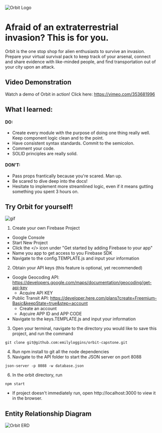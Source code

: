 ![Orbit Logo](https://github.com/emilyloggins/orbit-capstone/blob/master/src/img/logo/OrbitLogo1.png?raw=true "Orbit Logo")
# Afraid of an extraterrestrial invasion? This is for you.
Orbit is the one stop shop for alien enthusiasts to survive an invasion. Prepare your virtual survival pack to keep track of your arsenal, connect and share evidence with like-minded people, and find transportation out of your city upon an attack.

## Video Demonstration
Watch a demo of Orbit in action! Click here: https://vimeo.com/353681996

## What I learned:
#### DO: 
- Create every module with the purpose of doing one thing really well. Keep component logic clean and to the point.
- Have consistent syntax standards. Commit to the semicolon.
- Comment your code.
- SOLID principles are really solid.
#### DON'T:
- Pass props frantically because you're scared. Man up.
- Be scared to dive deep into the docs!
- Hesitate to implement more streamlined logic, even if it means gutting something you spent 3 hours on. 

## Try Orbit for yourself!
![gif](https://media.giphy.com/media/eKPFMehGvHFNkCYPmU/giphy.gif)

1. Create your own Firebase Project
* Google Console
* Start New Project
* Click the </> icon under "Get started by adding Firebase to your app"
* Name you app to get access to you Firebase SDK
* Navigate to the config.TEMPLATE.js and input your information
2. Obtain your API keys 
(this feature is optional, yet recommended)
* Google Geocoding API: https://developers.google.com/maps/documentation/geocoding/get-api-key
  * Acquire API KEY
* Public Transit API: https://developer.here.com/plans?create=Freemium-Basic&keepState=true&step=account
  * Create an account
  * Aqcuire APP ID and APP CODE
* Navigate to the keys.TEMPLATE.js and input your information

3. Open your terminal, navigate to the directory you would like to save this project, and run the command

```git clone git@github.com:emilyloggins/orbit-capstone.git```

4. Run npm install to git all the node dependencies
5. Navigate to the API folder to start the JSON server on port 8088

  ``json-server -p 8088 -w database.json``
  
6. In the orbit directory, run 

```npm start```
* If project doesn't immediately run, open http://localhost:3000 to view it in the browser.

## Entity Relationship Diagram
![Orbit ERD](https://github.com/emilyloggins/orbit-capstone/blob/master/src/img/ERD.png)



